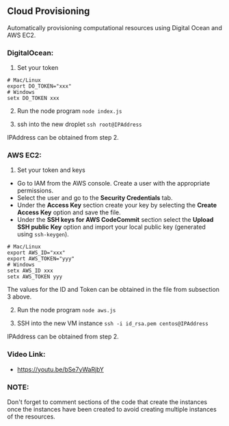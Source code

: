 ## Cloud Provisioning
Automatically provisioning computational resources using Digital Ocean and AWS EC2.

### DigitalOcean:
1. Set your token

```
# Mac/Linux
export DO_TOKEN="xxx"
# Windows
setx DO_TOKEN xxx
```

2. Run the node program
`node index.js`

3. ssh into the new droplet
`ssh root@IPAddress`

IPAddress can be obtained from step 2.

### AWS EC2:
1. Set your token and keys
* Go to IAM from the AWS console. Create a user with the appropriate permissions.
* Select the user and go to the **Security Credentials** tab. 
* Under the **Access Key** section create your key by selecting the **Create Access Key** option and save the file.
* Under the **SSH keys for AWS CodeCommit** section select the **Upload SSH public Key** option and import your local public key (generated using `ssh-keygen`).

```
# Mac/Linux
export AWS_ID="xxx"
export AWS_TOKEN="yyy"
# Windows
setx AWS_ID xxx
setx AWS_TOKEN yyy
```
The values for the ID and Token can be obtained in the file from subsection 3 above.

2. Run the node program
`node aws.js`

3. SSH into the new VM instance
`ssh -i id_rsa.pem centos@IPAddress`

IPAddress can be obtained from step 2.


### Video Link:
* https://youtu.be/bSe7yWaRjbY


### NOTE:
Don't forget to comment sections of the code that create the instances once the instances have been created to avoid creating multiple instances of the resources.









